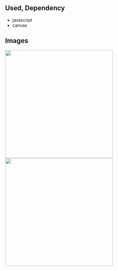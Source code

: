 ## Used, Dependency

- javascript
- canvas

## Images

<img width="350" alt="" src="https://user-images.githubusercontent.com/2268288/145019219-6be601ca-b805-4258-acc9-30cf6cde4bf6.png"> <img width="350" alt="" src="https://user-images.githubusercontent.com/2268288/145054295-b81014da-d9e6-477f-9d1a-af0b8080d042.png">
